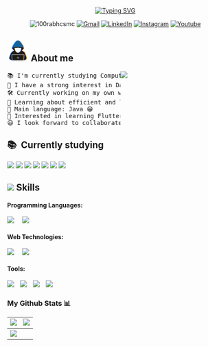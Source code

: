 <p align="center">
  <a href="https://git.io/typing-svg"><img src="https://readme-typing-svg.herokuapp.com?font=Chakra+Petch&weight=200&size=30&pause=998&color=28D4AB&background=8C7CE0D5&center=true&vCenter=true&random=false&width=435&height=55&lines=Emma+A.+Jimenez+S.;I+am+20+years+old.;Studying+Computer+Science" alt="Typing SVG" /></a>
</p>

<p align="center">
  <img src="https://komarev.com/ghpvc/?username=EmmaAli1604&label=Profile%20views&color=0e75b6&style=flat" alt="100rabhcsmc" /> 
	<a href=""><img img src="https://img.shields.io/badge/gmail-%23EA4335.svg?style=plastic&logo=gmail&logoColor=white" alt="Gmail"/></a>
	<a href="https://www.linkedin.com/in/emma-sanchez-642b97300/"><img src="https://img.shields.io/badge/linkedin-%230A66C2.svg?style=plastic&logo=linkedin&logoColor=white" alt="LinkedIn"/></a>
 <a href="https://www.instagram.com/alice.art1601/?hl=es"><img src="https://img.shields.io/badge/Instagram-%23E4405F.svg?style=plastic&logo=instagram&logoColor=white" alt="Instagram"/></a>
 <a href=""><img src="https://img.shields.io/badge/Youtube-%23E4405F.svg?style=plastic&logo=instagram&logoColor=white" alt="Youtube"/></a>
</p>

## <picture><img src = "https://github.com/0xAbdulKhalid/0xAbdulKhalid/raw/main/assets/mdImages/about_me.gif" width = 50px></picture> **About me**

<img align= "right" width= "240" src= "https://pa1.narvii.com/6580/8098c6e9207376889eeb0532d9f5a0723c4d73f5_hq.gif"/>

<pre>
📚 I'm currently studying Computer Science in the Faculty of Science, UNAM. 💻 
📝 I have a strong interest in Data analytics.
🛠️ Currently working on my own website and other stuff.
🌱 Learning about efficient and logical ways to solve problems and new programming lenguages. 
🌟 Main language: Java 😁
🚩 Interested in learning Flutter, know more about Golang, Python and R. 
😃 I look forward to collaborate on impactful projects.
</pre>

<div>

  ## 📚 &nbsp;Currently studying

<img src="https://img.shields.io/badge/pyhton-3776AB.svg?&style=for-the-badge&logo=python&logoColor=white" height="25"/>
<img src="https://img.shields.io/badge/golang-1C99C1.svg?&style=for-the-badge&logo=golang&logoColor=white" height="25"/>
<img src="https://img.shields.io/badge/c-00599C.svg?&style=for-the-badge&logo=C&logoColor=white" height="25"/>
<img src="https://img.shields.io/badge/r-0E3D75.svg?&style=for-the-badge&logo=R&logoColor=white" height="25"/>
<img src="https://img.shields.io/badge/mysql-000000.svg?&style=for-the-badge&logo=mysql&logoColor=white" height="25"/>
<img src="https://img.shields.io/badge/flutter-25B3E8.svg?&style=for-the-badge&logo=flutterl&logoColor=white" height="25"/>
<img src="https://img.shields.io/badge/git-351F8C.svg?&style=for-the-badge&logo=git&logoColor=white" height="25"/>

</div>

## <img src="https://media2.giphy.com/media/QssGEmpkyEOhBCb7e1/giphy.gif?cid=ecf05e47a0n3gi1bfqntqmob8g9aid1oyj2wr3ds3mg700bl&rid=giphy.gif" width ="25"><b> Skills</b>

#### Programming Languages:
<span style="margin-right: 15px;">
	<img src="https://img.shields.io/badge/python-3670A0?style=for-the-badge&logo=python&logoColor=ffdd54">
</span>
<span style="margin-right: 15px;">
	<img src="https://img.shields.io/badge/java-2379C6.svg?style=for-the-badge&logo=java&logoColor=white">
</span>

#### Web Technologies:
<span style="margin-right: 15px;">
	<img src="https://img.shields.io/badge/html5-%23E34F26.svg?style=for-the-badge&logo=html5&logoColor=white">
</span>
<span style="margin-right: 15px;">
	<img src="https://img.shields.io/badge/css3-%231572B6.svg?style=for-the-badge&logo=css3&logoColor=white">
</span>

#### Tools:

<span style="margin-right: 10px;">
    <img src="https://img.shields.io/badge/Git-F05032?style=for-the-badge&logo=git&logoColor=white">
</span>
<span style="margin-right: 10px;">
    <img src="https://img.shields.io/badge/github-%23121011.svg?style=for-the-badge&logo=github&logoColor=white">
</span>
<span style="margin-right: 10px;">
    <img src="https://img.shields.io/badge/VSCode-007ACC?style=for-the-badge&logo=visual-studio-code&logoColor=white">
</span>
<span style="margin-right: 10px;">
    <img src="https://img.shields.io/badge/Manjaro-1F8C5E?style=for-the-badge&logo=linux&logoColor=white">
</span>

### My Github Stats 📊
<img src="https://github-readme-stats.vercel.app/api?username=EmmaAli1604&&show_icons=true&count_private=true&theme=radical">|<img src="https://github-readme-streak-stats.herokuapp.com/?user=EmmaAli1604&theme=radical&hide_border=true"/>
|---|---|
<img src="https://github-readme-stats.vercel.app/api/top-langs/?username=EmmaAli1604&layout=compact&theme=radical"/>|



